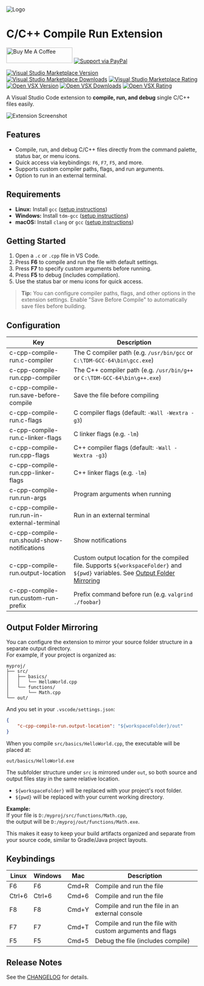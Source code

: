 ![Logo](resources/logo.png)

# C/C++ Compile Run Extension

<a href="https://www.buymeacoffee.com/danielpinto8zz6" target="_blank"><img src="https://cdn.buymeacoffee.com/buttons/default-orange.png" alt="Buy Me A Coffee" height="41" width="174"></a>
[![Support via PayPal](resources/paypal-donate-button.png)](https://www.paypal.me/danielpinto8zz6/)

[![Visual Studio Marketplace Version](https://img.shields.io/visual-studio-marketplace/v/danielpinto8zz6.c-cpp-compile-run)](https://marketplace.visualstudio.com/items?itemName=danielpinto8zz6.c-cpp-compile-run)
[![Visual Studio Marketplace Downloads](https://img.shields.io/visual-studio-marketplace/d/danielpinto8zz6.c-cpp-compile-run)](https://marketplace.visualstudio.com/items?itemName=danielpinto8zz6.c-cpp-compile-run)
[![Visual Studio Marketplace Rating](https://img.shields.io/visual-studio-marketplace/r/danielpinto8zz6.c-cpp-compile-run)](https://marketplace.visualstudio.com/items?itemName=danielpinto8zz6.c-cpp-compile-run&ssr=false#review-details)
[![Open VSX Version](https://img.shields.io/open-vsx/v/danielpinto8zz6/c-cpp-compile-run)](https://open-vsx.org/extension/danielpinto8zz6/c-cpp-compile-run)
[![Open VSX Downloads](https://img.shields.io/open-vsx/dt/danielpinto8zz6/c-cpp-compile-run)](https://open-vsx.org/extension/danielpinto8zz6/c-cpp-compile-run)
[![Open VSX Rating](https://img.shields.io/open-vsx/rating/danielpinto8zz6/c-cpp-compile-run)](https://open-vsx.org/extension/danielpinto8zz6/c-cpp-compile-run/reviews)

A Visual Studio Code extension to **compile, run, and debug** single C/C++ files easily.

![Extension Screenshot](resources/extension.png)

## Features

- Compile, run, and debug C/C++ files directly from the command palette, status bar, or menu icons.
- Quick access via keybindings: `F6`, `F7`, `F5`, and more.
- Supports custom compiler paths, flags, and run arguments.
- Option to run in an external terminal.

## Requirements

- **Linux:** Install `gcc` ([setup instructions](docs/COMPILER_SETUP.md#Linux))
- **Windows:** Install `tdm-gcc` ([setup instructions](docs/COMPILER_SETUP.md#Windows))
- **macOS:** Install `clang` or `gcc` ([setup instructions](docs/COMPILER_SETUP.md#MacOS))

## Getting Started

1. Open a `.c` or `.cpp` file in VS Code.
2. Press **F6** to compile and run the file with default settings.
3. Press **F7** to specify custom arguments before running.
4. Press **F5** to debug (includes compilation).
5. Use the status bar or menu icons for quick access.

> **Tip:** You can configure compiler paths, flags, and other options in the extension settings. Enable "Save Before Compile" to automatically save files before building.

## Configuration

| Key                                         | Description                                                             |
| ------------------------------------------- | ----------------------------------------------------------------------- |
| c-cpp-compile-run.c-compiler                | The C compiler path (e.g. `/usr/bin/gcc` or `C:\TDM-GCC-64\bin\gcc.exe`)|
| c-cpp-compile-run.cpp-compiler              | The C++ compiler path (e.g. `/usr/bin/g++` or `C:\TDM-GCC-64\bin\g++.exe`)|
| c-cpp-compile-run.save-before-compile       | Save the file before compiling                                          |
| c-cpp-compile-run.c-flags                   | C compiler flags (default: `-Wall -Wextra -g3`)                         |
| c-cpp-compile-run.c-linker-flags            | C linker flags (e.g. `-lm`)                                             |
| c-cpp-compile-run.cpp-flags                 | C++ compiler flags (default: `-Wall -Wextra -g3`)                       |
| c-cpp-compile-run.cpp-linker-flags          | C++ linker flags (e.g. `-lm`)                                           |
| c-cpp-compile-run.run-args                  | Program arguments when running                                          |
| c-cpp-compile-run.run-in-external-terminal  | Run in an external terminal                                             |
| c-cpp-compile-run.should-show-notifications | Show notifications                                                      |
| c-cpp-compile-run.output-location           | Custom output location for the compiled file. Supports `${workspaceFolder}` and `${pwd}` variables. See [Output Folder Mirroring](#output-folder-mirroring) |
| c-cpp-compile-run.custom-run-prefix         | Prefix command before run (e.g. `valgrind ./foobar`)                    |

## Output Folder Mirroring

You can configure the extension to mirror your source folder structure in a separate output directory.  
For example, if your project is organized as:

```
myproj/
├── src/
│   ├── basics/
│   │   └── HelloWorld.cpp
│   └── functions/
│       └── Math.cpp
└── out/
```

And you set in your `.vscode/settings.json`:

```json
{
    "c-cpp-compile-run.output-location": "${workspaceFolder}/out"
}
```

When you compile `src/basics/HelloWorld.cpp`, the executable will be placed at:

```
out/basics/HelloWorld.exe
```

The subfolder structure under `src` is mirrored under `out`, so both source and output files stay in the same relative location.

- `${workspaceFolder}` will be replaced with your project's root folder.
- `${pwd}` will be replaced with your current working directory.

**Example:**  
If your file is `D:/myproj/src/functions/Math.cpp`,  
the output will be `D:/myproj/out/functions/Math.exe`.

This makes it easy to keep your build artifacts organized and separate from your source code, similar to Gradle/Java project layouts.

## Keybindings

| Linux  | Windows | Mac   | Description                                                     |
| ------ | ------- | ----- | --------------------------------------------------------------- |
| F6     | F6      | Cmd+R | Compile and run the file                                        |
| Ctrl+6 | Ctrl+6  | Cmd+6 | Compile and run the file                                        |
| F8     | F8      | Cmd+Y | Compile and run the file in an external console                 |
| F7     | F7      | Cmd+T | Compile and run the file with custom arguments and flags         |
| F5     | F5      | Cmd+5 | Debug the file (includes compile)                               |

## Release Notes

See the [CHANGELOG](CHANGELOG.md) for details.